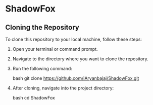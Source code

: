 # ShadowFox

## Cloning the Repository

To clone this repository to your local machine, follow these steps:

1. Open your terminal or command prompt.
2. Navigate to the directory where you want to clone the repository.
3. Run the following command:

    bash
   git clone https://github.com/iAryanbajaj/ShadowFox.git
    

4. After cloning, navigate into the project directory:

    bash
    cd ShadowFox
    
